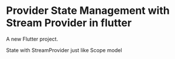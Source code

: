 # Provider State Management with Stream Provider in flutter

A new Flutter project.

State with StreamProvider just like Scope model
